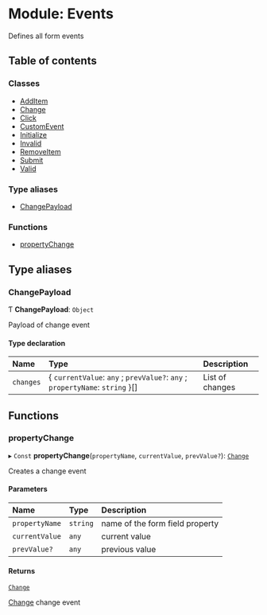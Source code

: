 # Module: Events

Defines all form events

## Table of contents

### Classes

- [AddItem](../classes/Events.AddItem.md)
- [Change](../classes/Events.Change.md)
- [Click](../classes/Events.Click.md)
- [CustomEvent](../classes/Events.CustomEvent.md)
- [Initialize](../classes/Events.Initialize.md)
- [Invalid](../classes/Events.Invalid.md)
- [RemoveItem](../classes/Events.RemoveItem.md)
- [Submit](../classes/Events.Submit.md)
- [Valid](../classes/Events.Valid.md)

### Type aliases

- [ChangePayload](Events.md#changepayload)

### Functions

- [propertyChange](Events.md#propertychange)

## Type aliases

### ChangePayload

Ƭ **ChangePayload**: `Object`

Payload of change event

#### Type declaration

| Name | Type | Description |
| :------ | :------ | :------ |
| `changes` | { `currentValue`: `any` ; `prevValue?`: `any` ; `propertyName`: `string`  }[] | List of changes |

## Functions

### propertyChange

▸ `Const` **propertyChange**(`propertyName`, `currentValue`, `prevValue?`): [`Change`](../classes/Events.Change.md)

Creates a change event

#### Parameters

| Name | Type | Description |
| :------ | :------ | :------ |
| `propertyName` | `string` | name of the form field property |
| `currentValue` | `any` | current value |
| `prevValue?` | `any` | previous value |

#### Returns

[`Change`](../classes/Events.Change.md)

[Change](../classes/Events.Change.md) change event
